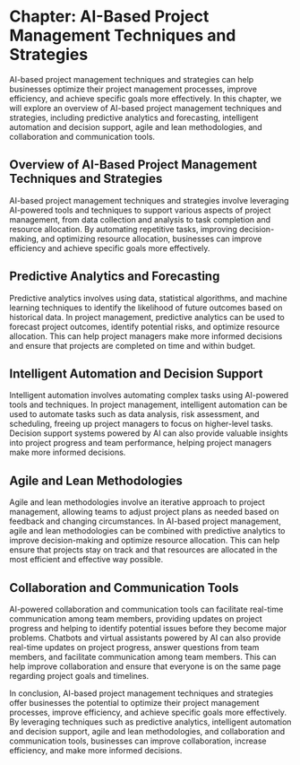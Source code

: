 Chapter: AI-Based Project Management Techniques and Strategies
==============================================================

AI-based project management techniques and strategies can help businesses optimize their project management processes, improve efficiency, and achieve specific goals more effectively. In this chapter, we will explore an overview of AI-based project management techniques and strategies, including predictive analytics and forecasting, intelligent automation and decision support, agile and lean methodologies, and collaboration and communication tools.

Overview of AI-Based Project Management Techniques and Strategies
-----------------------------------------------------------------

AI-based project management techniques and strategies involve leveraging AI-powered tools and techniques to support various aspects of project management, from data collection and analysis to task completion and resource allocation. By automating repetitive tasks, improving decision-making, and optimizing resource allocation, businesses can improve efficiency and achieve specific goals more effectively.

Predictive Analytics and Forecasting
------------------------------------

Predictive analytics involves using data, statistical algorithms, and machine learning techniques to identify the likelihood of future outcomes based on historical data. In project management, predictive analytics can be used to forecast project outcomes, identify potential risks, and optimize resource allocation. This can help project managers make more informed decisions and ensure that projects are completed on time and within budget.

Intelligent Automation and Decision Support
-------------------------------------------

Intelligent automation involves automating complex tasks using AI-powered tools and techniques. In project management, intelligent automation can be used to automate tasks such as data analysis, risk assessment, and scheduling, freeing up project managers to focus on higher-level tasks. Decision support systems powered by AI can also provide valuable insights into project progress and team performance, helping project managers make more informed decisions.

Agile and Lean Methodologies
----------------------------

Agile and lean methodologies involve an iterative approach to project management, allowing teams to adjust project plans as needed based on feedback and changing circumstances. In AI-based project management, agile and lean methodologies can be combined with predictive analytics to improve decision-making and optimize resource allocation. This can help ensure that projects stay on track and that resources are allocated in the most efficient and effective way possible.

Collaboration and Communication Tools
-------------------------------------

AI-powered collaboration and communication tools can facilitate real-time communication among team members, providing updates on project progress and helping to identify potential issues before they become major problems. Chatbots and virtual assistants powered by AI can also provide real-time updates on project progress, answer questions from team members, and facilitate communication among team members. This can help improve collaboration and ensure that everyone is on the same page regarding project goals and timelines.

In conclusion, AI-based project management techniques and strategies offer businesses the potential to optimize their project management processes, improve efficiency, and achieve specific goals more effectively. By leveraging techniques such as predictive analytics, intelligent automation and decision support, agile and lean methodologies, and collaboration and communication tools, businesses can improve collaboration, increase efficiency, and make more informed decisions.
